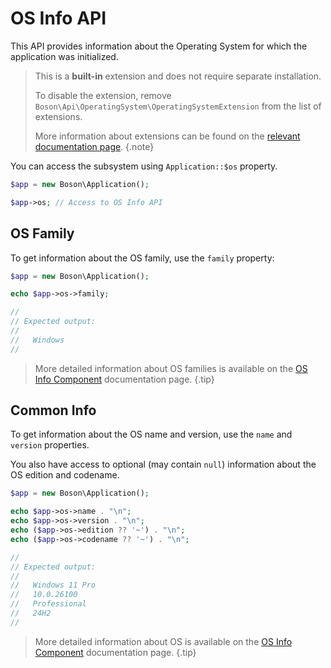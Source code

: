 # OS Info API

This API provides information about the Operating System for which the
application was initialized.

> This is a **built-in** extension and does not require separate installation.
>
> To disable the extension, remove `Boson\Api\OperatingSystem\OperatingSystemExtension`
> from the list of extensions.
>
> More information about extensions can be found on the [relevant documentation
> page](../03.application/application-extensions.md).
{.note}

You can access the subsystem using `Application::$os` property.

```php
$app = new Boson\Application();

$app->os; // Access to OS Info API
```

## OS Family

To get information about the OS family, use the `family` property:

```php
$app = new Boson\Application();

echo $app->os->family;

//
// Expected output:
//
//   Windows
//
```

> More detailed information about OS families is available on the 
> [OS Info Component](../07.components/os-info.md#os-families) 
> documentation page.
{.tip}

## Common Info

To get information about the OS name and version, use the `name` and `version` 
properties.

You also have access to optional (may contain `null`) information about 
the OS edition and codename.

```php
$app = new Boson\Application();

echo $app->os->name . "\n";
echo $app->os->version . "\n";
echo ($app->os->edition ?? '~') . "\n";
echo ($app->os->codename ?? '~') . "\n";

//
// Expected output:
//
//   Windows 11 Pro
//   10.0.26100
//   Professional
//   24H2
//
```

> More detailed information about OS is available on the
> [OS Info Component](../07.components/os-info.md#basic-detection)
> documentation page.
{.tip}